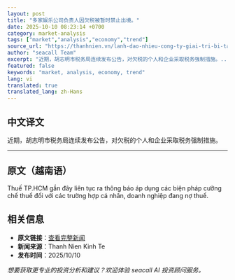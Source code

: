 ```yaml
---
layout: post
title: "多家娱乐公司负责人因欠税被暂时禁止出境。"
date: 2025-10-10 08:23:14 +0700
category: market-analysis
tags: ["market","analysis","economy","trend"]
source_url: "https://thanhnien.vn/lanh-dao-nhieu-cong-ty-giai-tri-bi-tam-hoan-xuat-canh-vi-no-thue-185251010130915149.htm"
author: "seacall Team"
excerpt: "近期，胡志明市税务局连续发布公告，对欠税的个人和企业采取税务强制措施。..."
featured: false
keywords: "market, analysis, economy, trend"
lang: vi
translated: true
translated_lang: zh-Hans
---
```


## 中文译文

近期，胡志明市税务局连续发布公告，对欠税的个人和企业采取税务强制措施。

---

## 原文（越南语）

Thuế TP.HCM gần đ&acirc;y li&ecirc;n tục ra th&ocirc;ng b&aacute;o &aacute;p dụng c&aacute;c biện ph&aacute;p cưỡng chế thuế đối với c&aacute;c trường hợp c&aacute; nh&acirc;n, doanh nghiệp đang nợ thuế.

## 相关信息

- **原文链接**：[查看完整新闻](https://thanhnien.vn/lanh-dao-nhieu-cong-ty-giai-tri-bi-tam-hoan-xuat-canh-vi-no-thue-185251010130915149.htm)
- **新闻来源**：Thanh Nien Kinh Te
- **发布时间**：2025/10/10

*想要获取更专业的投资分析和建议？欢迎体验 seacall AI 投资顾问服务。*